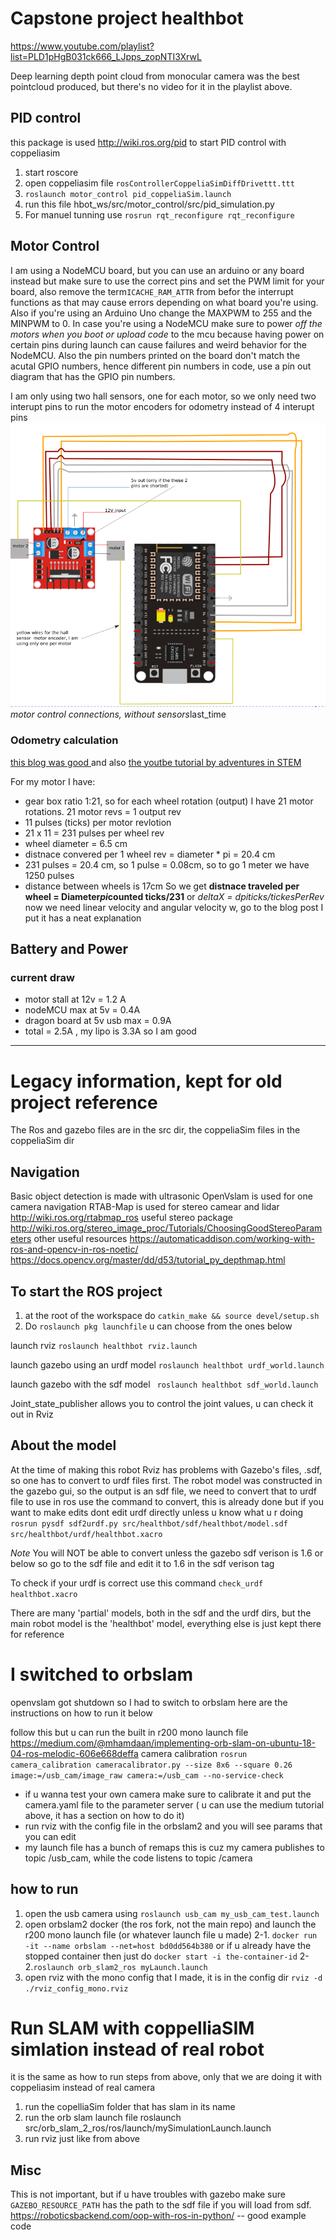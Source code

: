 # Capstone project healthbot

https://www.youtube.com/playlist?list=PLD1pHgB031ck666_LJpps_zopNTI3XrwL

Deep learning depth point cloud from monocular camera was the best pointcloud produced, but there's no video for it in the playlist above.

## PID control
this package is used http://wiki.ros.org/pid
to start PID control with coppeliasim
1. start roscore
2. open coppeliasim file `rosControllerCoppeliaSimDiffDrivettt.ttt`
3. `roslaunch motor_control pid_coppeliaSim.launch`
4. run this file hbot_ws/src/motor_control/src/pid_simulation.py
5. For manuel tunning use `rosrun rqt_reconfigure rqt_reconfigure`


## Motor Control
I am using a NodeMCU board, but you can use an arduino or any board instead but make sure to use the correct pins and set the PWM limit for your board, also remove the term`ICACHE_RAM_ATTR` from befor the interrupt functions as that may cause errors depending on what board you're using. Also if you're using an Arduino Uno change the MAXPWM to 255 and the MINPWM to 0.
In case you're using a NodeMCU make sure to power _off the motors when you boot or upload code_ to the mcu because having power on certain pins during launch can cause failures and weird behavior for the NodeMCU. Also the pin numbers printed on the board don't match the acutal GPIO numbers, hence different pin numbers in code, use a pin out diagram that has the GPIO pin numbers.

I am only using two hall sensors, one for each motor, so we only need two interupt pins to run the motor encoders for odometry instead of 4 interupt pins
![](screenshots/2021-03-25-19-17-35.png)*motor control connections, without sensors*last_time

### Odometry calculation
[this blog was good ](https://hackernoon.com/feedback-odometry-courseras-control-of-mobile-robots-with-ros-and-rosbots-part-3-e9d8e4df6df1 )and also [the youtbe tutorial by adventures in STEM](https://www.youtube.com/watch?v=oLBYHbLO8W0)


For my motor I have:
- gear box ratio 1:21, so for each wheel rotation (output) I have 21 motor rotations. 21 motor revs = 1 output rev
- 11 pulses (ticks) per motor revlotion
- 21 x 11 = 231 pulses per wheel rev
- wheel diameter = 6.5 cm
- distnace convered per 1 wheel rev = diameter * pi = 20.4 cm 
- 231 pulses = 20.4 cm, so 1 pulse = 0.08cm, so to go 1 meter we have 1250 pulses
- distance between wheels is 17cm
So we get __distnace traveled per wheel = Diameter*pi*counted ticks/231__ or _deltaX = d*pi*ticks/tickesPerRev_
now we need linear velocity and angular velocity w, go to the blog post I put it has a neat explanation 

## Battery and Power
### current draw
- motor stall at 12v = 1.2 A
- nodeMCU max at 5v = 0.4A
- dragon board at 5v usb max = 0.9A
- total = 2.5A , my lipo is 3.3A so I am good


---


# Legacy information, kept for old project reference
The Ros and gazebo files are in the src dir, the coppeliaSim files in the coppeliaSim dir
## Navigation
Basic object detection is made with ultrasonic
OpenVslam is used for one camera navigation
RTAB-Map is used for stereo camear and lidar http://wiki.ros.org/rtabmap_ros
useful stereo package http://wiki.ros.org/stereo_image_proc/Tutorials/ChoosingGoodStereoParameters
other useful resources
https://automaticaddison.com/working-with-ros-and-opencv-in-ros-noetic/
https://docs.opencv.org/master/dd/d53/tutorial_py_depthmap.html


## To start the ROS project

1. at the root of the workspace do `catkin_make && source devel/setup.sh`
2. Do `roslaunch pkg launchfile` u can choose from the ones below
   
   
launch rviz
`roslaunch healthbot rviz.launch`

launch gazebo using an urdf model
`roslaunch healthbot urdf_world.launch`

launch gazebo with the sdf model
` roslaunch healthbot sdf_world.launch`

Joint_state_publisher allows you to control the joint values, u can check it out in Rviz


## About the model
At the time of making this robot Rviz has problems with Gazebo's files, .sdf, so one has to convert to urdf files first.
The robot model was constructed in the gazebo gui, so the output is an sdf file, we need to convert that to urdf file to use in ros
use the command to convert, this is already done but if you want to make edits dont edit urdf directly unless u know what u r doing
`rosrun pysdf sdf2urdf.py src/healthbot/sdf/healthbot/model.sdf src/healthbot/urdf/healthbot.xacro`

_Note_ You will NOT be able to convert unless the gazebo sdf verison is 1.6 or below so go to the sdf file and edit it to 1.6 in the sdf verison tag

To check if your urdf is correct use this command
`check_urdf healthbot.xacro`

There are many 'partial' models, both in the sdf and the urdf dirs, but the main robot model is the 'healthbot' model, everything else is just kept there for reference

# I switched to orbslam
openvslam got shutdown so I had to switch to orbslam here are the instructions on how to run it below

follow this but u can run the built in r200 mono launch file
 https://medium.com/@mhamdaan/implementing-orb-slam-on-ubuntu-18-04-ros-melodic-606e668deffa
camera calibration 
`rosrun camera_calibration cameracalibrator.py --size 8x6 --square 0.26 image:=/usb_cam/image_raw camera:=/usb_cam --no-service-check`
- if u wanna test your own camera make sure to calibrate it and put the camera.yaml file to the parameter server ( u can use the medium tutorial above, it has a section on how to do it)
- run rviz with the config file in the orbslam2 and you will see params that you can edit
- my launch file has a bunch of remaps this is cuz my camera publishes to topic /usb_cam, while the code listens to topic /camera

## how to run
1. open the usb camera using `roslaunch usb_cam my_usb_cam_test.launch`
2. open orbslam2 docker (the ros fork, not the main repo) and launch the r200 mono launch file (or whatever launch file u made) 
	2-1. `docker run -it --name orbslam --net=host bd0dd564b380` or if u already have the stopped container then just do `docker start -i the-container-id`
	2-2.`roslaunch orb_slam2_ros myLaunch.launch`
3. open rviz with the mono config that I made, it is in the config dir
`rviz -d ./rviz_config_mono.rviz`


# Run SLAM with coppelliaSIM simlation instead of real robot
it is the same as how to run steps from above, only that we are doing it with coppeliasim instead of
real camera
1. run the copelliaSim folder that has slam in its name
2. run the orb slam launch file roslaunch src/orb_slam_2_ros/ros/launch/mySimulationLaunch.launch 
3. run rviz just like from above



## Misc
This is not important, but if u have troubles with gazebo make sure `GAZEBO_RESOURCE_PATH` has the path to the sdf file if you will load from sdf.
https://roboticsbackend.com/oop-with-ros-in-python/ -- good example code
